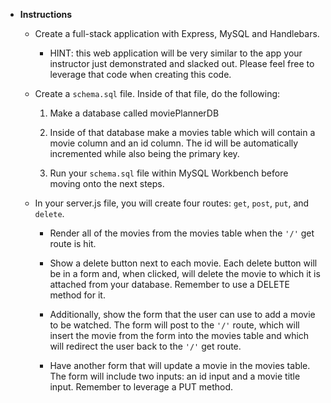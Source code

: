 * **Instructions**

  * Create a full-stack application with Express, MySQL and Handlebars.

    * HINT: this web application will be very similar to the app your instructor just demonstrated and slacked out. Please feel free to leverage that code when creating this code.

  * Create a `schema.sql` file. Inside of that file, do the following:

    1. Make a database called moviePlannerDB

    2. Inside of that database make a movies table which will contain a movie column and an id column. The id will be automatically incremented while also being the primary key.

    3. Run your `schema.sql` file within MySQL Workbench before moving onto the next steps.

  * In your server.js file, you will create four routes: `get`, `post`, `put`, and `delete`.

    * Render all of the movies from the movies table when the `'/'` get route is hit.

    * Show a delete button next to each movie. Each delete button will be in a form and, when clicked, will delete the movie to which it is attached from your database. Remember to use a DELETE method for it.

    * Additionally, show the form that the user can use to add a movie to be watched. The form will post to the `'/'` route, which will insert the movie from the form into the movies table and which will redirect the user back to the `'/'` get route.

    * Have another form that will update a movie in the movies table. The form will include two inputs: an id input and a movie title input. Remember to leverage a PUT method.
